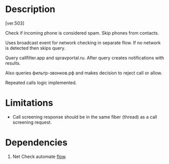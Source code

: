 # Description

[ver.503]

Check if incoming phone is considered spam. Skip phones from contacts.

Uses broadcast event for network checking in separate flow. If no network is detected then skips query.

Query callfilter.app and spravportal.ru. After query creates notifications with results. 
 
Also queries фильтр-звонков.рф and makes decision to reject call or allow. 

Repeated calls logic implemented. 

# Limitations

- Call screening response should be in the same fiber (thread) as a call screening request. 

# Dependencies

1. Net Check automate [flow](Net%20Check.md).